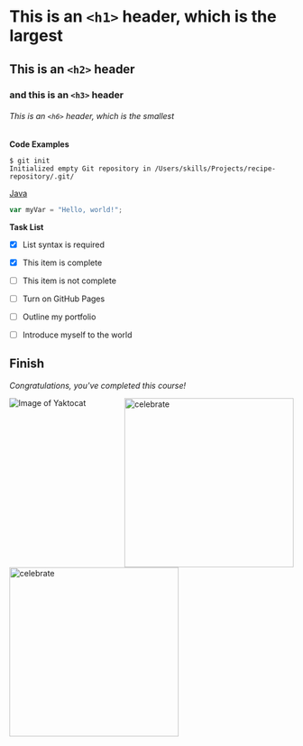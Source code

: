 # This is an `<h1>` header, which is the largest
## This is an `<h2>` header
### and this is an `<h3>` header 
###### This is an `<h6>` header, which is the smallest

<b> Code Examples </b>  
```
$ git init
Initialized empty Git repository in /Users/skills/Projects/recipe-repository/.git/
```

<u>Java </u> 
``` javascript
var myVar = "Hello, world!";
```

<b> Task List </b>
- [x] List syntax is required
- [x] This item is complete
- [ ] This item is not complete
    
- [ ] Turn on GitHub Pages
- [ ] Outline my portfolio
- [ ] Introduce myself to the world

## Finish

_Congratulations, you've completed this course!_

<img src=https://octodex.github.com/images/welcometocat.png alt=celebrate width=300 align=right>
<img src=https://octodex.github.com/images/yaktocat.png alt=celebrate width=300 align=left>

![Image of Yaktocat](https://octodex.github.com/images/yaktocat.png)
